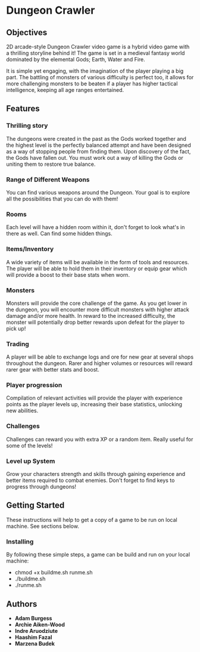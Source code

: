# Dungeon Crawler

## Objectives

2D arcade-style Dungeon Crawler video game is a hybrid video game with a thrilling storyline behind it! The game is
set in a medieval fantasy world dominated by the elemental Gods; Earth, Water and Fire. 

It is simple yet engaging, with the imagination of the player playing a big part. 
The battling of monsters of various difficulty is perfect too, it
allows for more challenging monsters to be beaten if a player has higher tactical intelligence, keeping all age
ranges entertained.


## Features

### Thrilling story

The dungeons were created in the past as the Gods worked together and the highest level is the perfectly balanced
attempt and have been designed as a way of stopping people from finding them. Upon discovery of the fact,
the Gods have fallen out. You must work out a way of killing the Gods or uniting them to restore true
balance.

### Range of Different Weapons

You can find various weapons around the Dungeon. Your goal is to explore all the possibilities that you can do with them!

### Rooms

Each level will have a hidden room within it, don't forget to look what's in there as well. Can find some hidden things.

### Items/Inventory

A wide variety of items will be available in the form of tools and resources. The player will be able to hold
them in their inventory or equip gear which will provide a boost to their base stats when worn.

### Monsters

Monsters will provide the core challenge of the game. As you get lower in the dungeon, 
you will encounter more difficult monsters with higher attack damage and/or more
health. In reward to the increased difficulty, the monster will potentially drop better rewards upon defeat for
the player to pick up!

### Trading

A player will be able to exchange logs and ore for new gear at several shops throughout the dungeon. Rarer
and higher volumes or resources will reward rarer gear with better stats and boost.

### Player progression

Compilation of relevant activities will provide the player with experience points as the player levels up,
increasing their base statistics, unlocking new abilities.

### Challenges

Challenges can reward you with extra XP or a random item. Really useful for some of the levels!

### Level up System

Grow your characters strength and skills through gaining experience and better items required to combat enemies. Don't forget to find keys to progress through dungeons!


## Getting Started

These instructions will help to get a copy of a game to be run on local machine. See sections below.

### Installing

By following these simple steps, a game can be build and run on your local machine:

* chmod +x buildme.sh runme.sh
* ./buildme.sh
* ./runme.sh


## Authors

* **Adam Burgess**
* **Archie Aiken-Wood**
* **Indre Aruodziute**
* **Haashim Fazal**
* **Marzena Budek**


